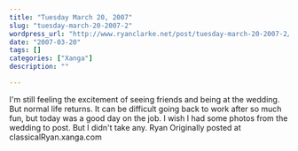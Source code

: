 ```yaml
---
title: "Tuesday March 20, 2007"
slug: "tuesday-march-20-2007-2"
wordpress_url: "http://www.ryanclarke.net/post/tuesday-march-20-2007-2/"
date: "2007-03-20"
tags: []
categories: ["Xanga"]
description: ""

---
```


I'm still feeling the excitement of seeing friends and being at the wedding. But normal life returns. It can be difficult going back to work after so much fun, but today was a good day on the job.
I wish I had some photos from the wedding to post. But I didn't take any.
Ryan
Originally posted at classicalRyan.xanga.com
